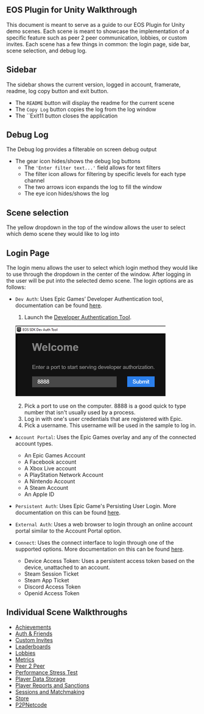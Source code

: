 ## **EOS Plugin for Unity Walkthrough**
 
This document is meant to serve as a guide to our EOS Plugin for Unity demo scenes. Each scene is meant to showcase the implementation of a specific feature such as peer 2 peer communication, lobbies, or custom invites.
Each scene has a few things in common: the login page, side bar, scene selection, and debug log.

## Sidebar
The sidebar shows the current version, logged in account, framerate, readme, log copy button and exit button.
 - The ``README`` button will display the readme for the current scene
 - The ``Copy Log`` button copies the log from the log window
 - The ``Exit11    button closes the application


## Debug Log
The Debug log provides a filterable on screen debug output
- The gear icon hides/shows the debug log buttons
    - The ``'Enter filter text...'`` field allows for text filters
    - The filter icon allows for filtering by specific levels for each type channel
    - The two arrows icon expands the log to fill the window
    - The eye icon hides/shows the log


## Scene selection
The yellow dropdown in the top of the window allows the user to select which demo scene they would like to log into




## Login Page
The login menu allows the user to select which login method they would like to use through the dropdown in the center of the window. After logging in the user will be put into the selected demo scene.
The login options are as follows:
- ``Dev Auth``: Uses Epic Games’ Developer Authentication tool, documentation can be found [here](https://dev.epicgames.com/docs/epic-account-services/developer-authentication-tool).
    1. Launch the [Developer Authentication Tool](https://dev.epicgames.com/docs/services/en-US/EpicAccountServices/DeveloperAuthenticationTool/index.html).

    ![Dev Auth Tool](images/dev_auth_tool.gif)

    2. Pick a port to use on the computer. 8888 is a good quick to type number that isn't usually used by a process.
    3. Log in with one's user credentials that are registered with Epic.
    4. Pick a username. This username will be used in the sample to log in.

- ``Account Portal``: Uses the Epic Games overlay and any of the connected account types.
    - An Epic Games Account
    - A Facebook account
    - A Xbox Live account
    - A PlayStation Network Account
    - A Nintendo Account
    - A Steam Account
    - An Apple ID
- ``Persistent Auth``: Uses Epic Game's Persisting User Login. More documentation on this can be found [here](https://dev.epicgames.com/docs/epic-account-services/auth/auth-interface#persisting-user-login-to-epic-account-outside-epic-games-launcher).
- ``External Auth``: Uses a web browser to login through an online account portal similar to the Account Portal option.
- ``Connect``: Uses the connect interface to login through one of the supported options. More documentation on this can be found [here](https://dev.epicgames.com/docs/game-services/eos-connect-interface?sessionInvalidated=true).
    - Device Access Token: Uses a persistent access token based on the device, unattached to an account.
    - Steam Session Ticket
    - Steam App Ticket
    - Discord Access Token  
    - Openid Access Token


## **Individual Scene Walkthroughs**
- [Achievements](SceneWalkthrough\AchievementsWalkthrough.md)
- [Auth & Friends](SceneWalkthrough\Auth&FriendsWalkthrough.md)
- [Custom Invites](SceneWalkthrough\CustomInvitesWalkthrough.md)
- [Leaderboards](SceneWalkthrough\LeaderboardsWalkthrough.md)
- [Lobbies](SceneWalkthrough\LobbiesWalkthrough.md)
- [Metrics](SceneWalkthrough\MetricsWalkthrough.md)
- [Peer 2 Peer](SceneWalkthrough\Peer2PeerWalkthrough.md)
- [Performance Stress Test](SceneWalkthrough\PerformanceStressTestWalkthrough.md)
- [Player Data Storage](SceneWalkthrough\PlayerDataStorageWalkthrough.md)
- [Player Reports and Sanctions](SceneWalkthrough\PlayerReportsAndSanctionsWalkthrough.md)
- [Sessions and Matchmaking](SceneWalkthrough\SessionsAndMatchmakingWaklthrough.md)
- [Store](SceneWalkthrough\StoreWalkthrough.md)
- [P2PNetcode](SceneWalkthrough\P2PNetcodeWalkthrough.md)